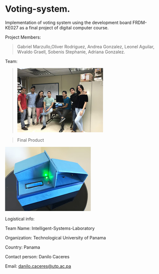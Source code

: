# Voting-system.
Implementation of voting system using the development board FRDM-KE027 as a final project of digital computer course.

Project Members:
>Gabriel Marzullo,Oliver Rodriguez, Andrea Gonzalez, Leonel Aguilar, Wvaldo Graell, Sobenis Stephanie, Adriana Gonzalez.


Team:

> ![Team](team.jpg)

> Final Product

![Final](project.jpg)

Logistical info:

Team Name: Intelligent-Systems-Laboratory

Organization: Technological University of Panama

Country: Panama

Contact person: Danilo Caceres

Email: danilo.caceres@utp.ac.pa
